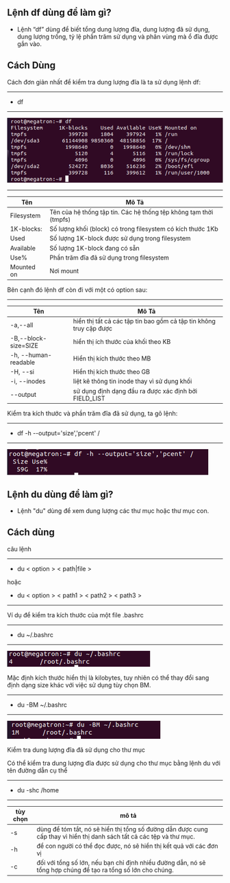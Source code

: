 ## Lệnh df dùng để làm gì?

- Lệnh “df” dùng để biết tổng dung lượng đĩa, dung lượng đã sử dụng, dung lượng trống, tỷ lệ phần trăm sử dụng và phân vùng mà ổ đĩa được gắn vào.


## Cách Dùng

Cách đơn giản nhất để kiểm tra dung lượng đĩa là ta sử dụng lệnh df:

---
- df
---

![dfimage1](Image/dfimage1.png)

---
|Tên|Mô Tả|
|-|-|
|Filesystem|Tên của hệ thống tập tin. Các hệ thống tệp không tạm thời (tmpfs)|
|1K-blocks:|Số lượng khối (block) có trong filesystem có kích thước 1Kb|
|Used|Số lượng 1K-block được sử dụng trong filesystem|
|Available|Số lượng 1K-block đang có sẵn|
|Use%|Phần trăm đĩa đã sử dụng trong filesystem|
|Mounted on|Nơi mount|

Bên cạnh đó lệnh df còn đi với một có option sau:

---
|Tên|Mô Tả|
|-|-|
|-a,--all|hiển thị tất cả các tập tin bao gồm cả tập tin không truy cập được|
|-B,--block-size=SIZE|hiển thị ích thước của khối theo KB|
|-h, --human-readable|Hiển thị kích thước theo MB|
|-H, --si|Hiển thị kích thước theo GB|
|-i, --inodes|liệt kê thông tin inode thay vì sử dụng khối |
|--output|sử dụng định dạng đầu ra được xác định bởi FIELD_LIST|

Kiểm tra kích thước và phần trăm đĩa đã sử dụng, ta gõ lệnh:

---
- df -h --output='size','pcent' /
---

![dfimage2](Image/dfimage2.png)



## Lệnh du dùng để làm gì?

- Lệnh "du" dùng để xem dung lượng  các thư mục hoặc thư mục con. 


## Cách dùng

câu lệnh

---
- du < option > < path|file >

hoặc 

- du < option > < path1 > < path2 > < path3 > 
---

Ví dụ để kiểm tra kích thước của một file .bashrc

---
- du ~/.bashrc
---

![duiamge1](Image/duimage1.png)

Mặc định kích thước hiển thị là kilobytes, tuy nhiên có thể thay đổi sang định dạng size khác với việc sử dụng tùy chọn BM.

---
- du -BM ~/.bashrc
---

![duimage2](Image/duimage2.png)


Kiểm tra dung lượng đĩa đã sử dụng cho thư mục

Có thể kiểm tra dung lượng đĩa được sử dụng cho thư mục bằng lệnh du với tên đường dẫn cụ thể

---
- du -shc /home
---

|tùy chọn|mô tả|
|-|-|
|-s|dùng để tóm tắt, nó sẽ hiển thị tổng số đường dẫn được cung cấp thay vì hiển thị danh sách tất cả các tệp và thư mục.|
|-h|để con người có thể đọc được, nó sẽ hiển thị kết quả với các đơn vị|
|-c|đối với tổng số lớn, nếu bạn chỉ định nhiều đường dẫn, nó sẽ tổng hợp chúng để tạo ra tổng số lớn cho chúng.|

